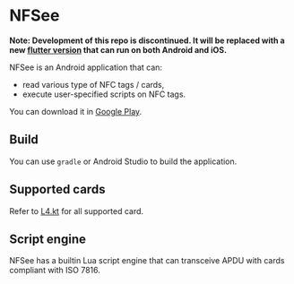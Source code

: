 # NFSee

**Note: Development of this repo is discontinued. It will be replaced with a new [flutter version](https://github.com/nfc.im/nfsee) that can run on both Android and iOS.**

NFSee is an Android application that can:

* read various type of NFC tags / cards,
* execute user-specified scripts on NFC tags.

You can download it in [Google Play](https://play.google.com/store/apps/details?id=im.nfc.nfsee).

## Build

You can use `gradle` or Android Studio to build the application.

## Supported cards

Refer to [L4.kt](https://github.com/nfcim/nfsee-legacy/blob/master/app/src/main/java/im/nfc/nfsee/models/L4.kt) for all supported card.

## Script engine

NFSee has a builtin Lua script engine that can transceive APDU with cards compliant with ISO 7816.
